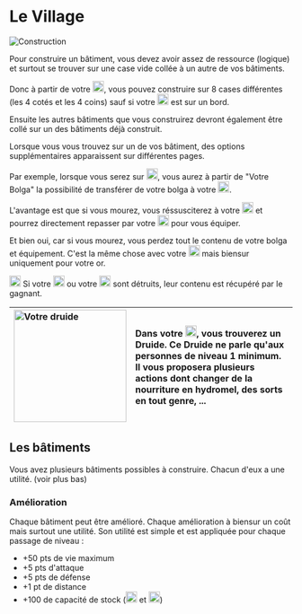 # Le Village #
<img src='http://www.gaulix.be/img/presentation/construction.png' alt='Construction' title='Case disponible pour la construction' />

Pour construire un bâtiment, vous devez avoir assez de ressource (logique) et surtout se trouver sur une case vide collée à un autre de vos bâtiments.

Donc à partir de votre <img src='http://www.gaulix.be/img/carte/maison-a.png' alt='Maison' title='Maison' height='20px' />, vous pouvez construire sur 8 cases différentes (les 4 cotés et les 4 coins) sauf si votre <img src='http://www.gaulix.be/img/carte/maison-a.png' alt='Maison' title='Maison' height='20px' /> est sur un bord.

Ensuite les autres bâtiments que vous construirez devront également être collé sur un des bâtiments déjà construit.

Lorsque vous vous trouvez sur un de vos bâtiment, des options supplémentaires apparaissent sur différentes pages.

Par exemple, lorsque vous serez sur <img src='http://www.gaulix.be/img/carte/entrepot-a.png' alt='Entrepôt' title='Entrepôt' height='20px' />, vous aurez à partir de "Votre Bolga" la possibilité de transférer de votre bolga à votre <img src='http://www.gaulix.be/img/carte/entrepot-a.png' alt='Entrepôt' title='Entrepôt' height='20px' />.

L'avantage est que si vous mourez, vous réssusciterez à votre <img src='http://www.gaulix.be/img/carte/maison-a.png' alt='Maison' title='Maison' height='20px' /> et pourrez directement repasser par votre <img src='http://www.gaulix.be/img/carte/entrepot-a.png' alt='Entrepôt' title='Entrepôt' height='20px' /> pour vous équiper.

Et bien oui, car si vous mourez, vous perdez tout le contenu de votre bolga et équipement. C'est la même chose avec votre <img src='http://www.gaulix.be/img/carte/bank-a.png' alt='Banque' title='Banque' height='20px' /> mais biensur uniquement pour votre or.

<img src='http://www.gaulix.be/img/icones/ic_attention.png' alt='Attention' title='Attention' height='20px' /> Si votre <img src='http://www.gaulix.be/img/carte/entrepot-a.png' alt='Entrepôt' title='Entrepôt' height='20px' /> ou votre <img src='http://www.gaulix.be/img/carte/bank-a.png' alt='Banque' title='Banque' height='20px' /> sont détruits, leur contenu est récupéré par le gagnant.

|<img src='http://www.gaulix.be/img/druide.png' alt='Votre druide' height='200px' title='Votre Druide' />|Dans votre <img src='http://www.gaulix.be/img/carte/maison-a.png' alt='Maison' title='Maison' height='20px' />, vous trouverez un Druide. Ce Druide ne parle qu'aux personnes de niveau 1 minimum. Il vous proposera plusieurs actions dont changer de la nourriture en hydromel, des sorts en tout genre, ...|
|:-------------------------------------------------------------------------------------------------------|:-------------------------------------------------------------------------------------------------------------------------------------------------------------------------------------------------------------------------------------------------------------------------------------------------------------|

## Les bâtiments ##
Vous avez plusieurs bâtiments possibles à construire. Chacun d'eux a une utilité. (voir plus bas)
### Amélioration ###

Chaque bâtiment peut être amélioré. Chaque amélioration à biensur un coût mais surtout une utilité. Son utilité est simple et est appliquée pour chaque passage de niveau :

  * +50 pts de vie maximum
  * +5 pts d'attaque
  * +5 pts de défense
  * +1 pt de distance
  * +100 de capacité de stock (<img src='http://www.gaulix.be/img/carte/ferme-a.png' alt='Ferme' title='Ferme' height='20px' /> et <img src='http://www.gaulix.be/img/carte/mine-a.png' alt='Mine' title='Mine' height='20px' />)